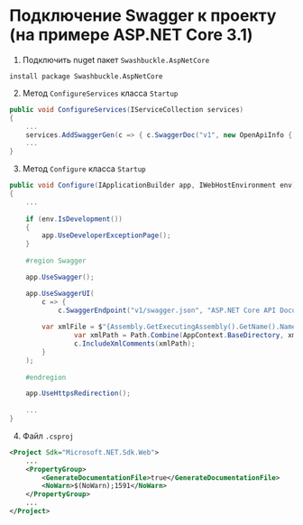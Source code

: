 # Подключение Swagger к проекту (на примере ASP.NET Core 3.1)
1. Подключить nuget пакет `Swashbuckle.AspNetCore`
```
install package Swashbuckle.AspNetCore
```
2. Метод `ConfigureServices` класса `Startup`
```csharp
public void ConfigureServices(IServiceCollection services)
{
	...
	services.AddSwaggerGen(c => { c.SwaggerDoc("v1", new OpenApiInfo { Title = "ASP.NET Core API", Version = "v1"}); });
	...
}
```
3. Метод `Configure` класса `Startup`
```csharp
public void Configure(IApplicationBuilder app, IWebHostEnvironment env)
{
	...
	
	if (env.IsDevelopment())
	{
		app.UseDeveloperExceptionPage();
	}
	
	#region Swagger

	app.UseSwagger();

	app.UseSwaggerUI(
	    c => { 
	        c.SwaggerEndpoint("v1/swagger.json", "ASP.NET Core API Documentation");
		
		var xmlFile = $"{Assembly.GetExecutingAssembly().GetName().Name}.xml";
                var xmlPath = Path.Combine(AppContext.BaseDirectory, xmlFile);
                c.IncludeXmlComments(xmlPath);
	    }
	);
	
	#endregion

	app.UseHttpsRedirection();
	
	...
}
```
4. Файл `.csproj`
```xml
<Project Sdk="Microsoft.NET.Sdk.Web">
    ...
    <PropertyGroup>
        <GenerateDocumentationFile>true</GenerateDocumentationFile>
        <NoWarn>$(NoWarn);1591</NoWarn>
    </PropertyGroup>
    ...
</Project>
```
